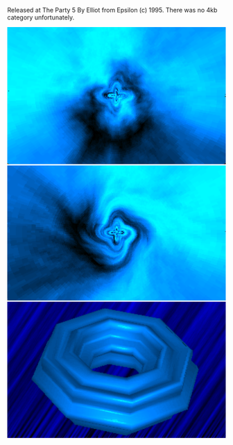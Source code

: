 Released at The Party 5
By Elliot from Epsilon (c) 1995.
There was no 4kb category unfortunately.

![rotozoom](./assets/rotozoom.png)
![rotowarp](./assets/rotowarp.png)
![torus](./assets/torus.png)
